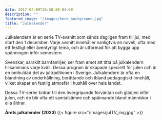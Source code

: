 ```yaml
---
date: 2017-04-09T10:58:08-04:00
description: ""
featured_image: "/images/hero_background.jpg"
title: "Julkalender"
---
```

<style>
  body {
    background-image: url('/images/hero_background.jpg');
    background-size: cover;
  }
</style>
Julkalendern är en serie TV-avsnitt som sänds dagligen fram till jul, med start den 1 december. Varje avsnitt innehåller vanligtvis en novell, ofta med ett festligt eller äventyrligt tema, och är utformad för att bygga upp spänningen inför semestern.

Svenskar, särskilt barnfamiljer, ser fram emot att titta på julkalendern tillsammans varje kväll. Dessa program är skapade speciellt för julen och är en omhuldad del av jultraditionen i Sverige. Julkalendern är ofta en blandning av underhållning, berättande och ibland pedagogiskt innehåll, vilket skapar en festlig atmosfär i hushåll över hela landet.

Dessa TV-serier bidrar till den övergripande förväntan och glädjen inför julen, och de blir ofta ett samtalsämne och spännande bland människor i alla åldrar.

**Årets julkalender (2023)**
{{< figure src="/images/julTV_img.jpg" >}}
